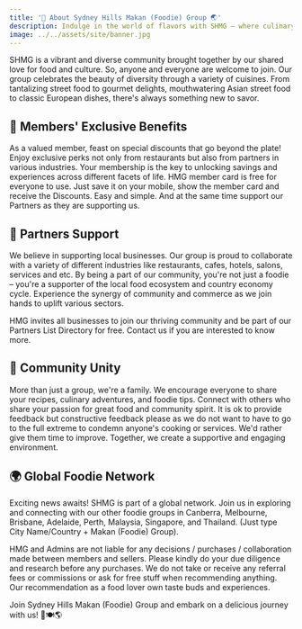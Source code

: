 ```yaml
---
title: '🍜 About Sydney Hills Makan (Foodie) Group 🌏'
description: Indulge in the world of flavors with SHMG – where culinary delights meet community spirit! 🍲 "Makan" meaning "Eat" in Malaysian & Singaporean Malay and Indonesian language.
image: ../../assets/site/banner.jpg
---
```


SHMG is a vibrant and diverse community brought together by our shared love for food and culture. So, anyone and everyone are welcome to join.
Our group celebrates the beauty of diversity through a variety of cuisines. From tantalizing street food to gourmet delights, mouthwatering Asian street food to classic European dishes, there's always something new to savor.

## 🎁 Members' Exclusive Benefits

As a valued member, feast on special discounts that go beyond the plate! Enjoy exclusive perks not only from restaurants but also from partners in various industries. Your membership is the key to unlocking savings and experiences across different facets of life. HMG member card is free for everyone to use. Just save it on your mobile, show the member card and receive the Discounts. Easy and simple. And at the same time support our Partners as they are supporting us.

## 💼 Partners Support

We believe in supporting local businesses. Our group is proud to collaborate with a variety of different industries like restaurants, cafes, hotels, salons, services and etc. By being a part of our community, you're not just a foodie – you're a supporter of the local food ecosystem and country economy cycle. Experience the synergy of community and commerce as we join hands to uplift various sectors.

HMG invites all businesses to join our thriving community and be part of our Partners List Directory for free. Contact us if you are interested to know more.

## 🤝 Community Unity

More than just a group, we're a family. We encourage everyone to share your recipes, culinary adventures, and foodie tips. Connect with others who share your passion for great food and community spirit. It is ok to provide feedback but constructive feedback please as we do not want to have to go to the full extreme to condemn anyone's cooking or services. We'd rather give them time to improve. Together, we create a supportive and engaging environment.

## 🌍 Global Foodie Network

Exciting news awaits! SHMG is part of a global network. Join us in exploring and connecting with our other foodie groups in Canberra, Melbourne, Brisbane, Adelaide, Perth, Malaysia, Singapore, and Thailand. (Just type City Name/Country + Makan (Foodie) Group).

HMG and Admins are not liable for any decisions / purchases / collaboration made between members and sellers. Please kindly do your due diligence and research before any purchases. We do not take or receive any referral fees or commissions or ask for free stuff when recommending anything. Our recommendation as a food lover own taste buds and experiences.

Join Sydney Hills Makan (Foodie) Group and embark on a delicious journey with us! 🥢🍽🌎
